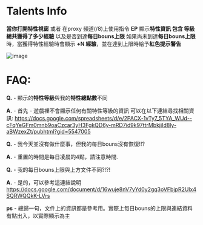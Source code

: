 # Talents Info

**當你打開特性視窗** 或者 在proxy 頻道(/8)上使用指令 **EP** 
顯示**特性資訊 包含 等級 總共獲得了多少經驗**
以及是否到達**每日bouns上限**
如果尚未到達**每日bouns上限**時，當獲得特性經驗時會顯示 **+N 經驗**，並在達到上限時給予**紅色提示警告**

![image](https://imgur.com/OLQHsx5)


# FAQ:

**Q.** - 顯示的**特性等級**與我的**特性總點數**不同  

**A.** - 首先 - 遊戲裡不會顯示任何有關特性等級的資訊
可以在以下連結尋找相關資訊: https://docs.google.com/spreadsheets/d/e/2PACX-1vTy7_5TYA_WUd--cFqYeGFm0mnb9oaCzcar3yH3FgkQD6y-mRD7id9k97ttrMbkjjId8ly-aBWzexZt/pubhtml?gid=5547005


**Q.** - 我今天並沒有做什麼事，但我的每日bouns沒有恢復!!?

**A.** - 重置的時間是每日凌晨的4點，請注意時間.


**Q.** - 我的每日bouns上限與上方文件不同?!?!

**A.** - 是的，可以參考這連結說明 https://docs.google.com/document/d/16wuje8nV7yYd0y2gq3oVFbjpR2Ulx4SQRWQQkK-LVrs

**ps** - 總歸一句，文件上的資訊都是參考用。實際上每日bouns的上限與連結資料有點出入，以實際顯示為主
         
